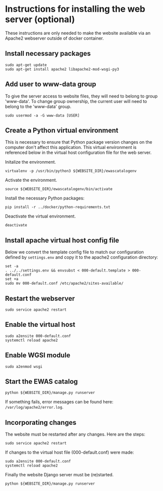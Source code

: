 # Instructions for installing the web server (optional)

These instructions are only needed to make the website available
via an Apache2 webserver outside of docker container.

## Install necessary packages

```
sudo apt-get update
sudo apt-get install apache2 libapache2-mod-wsgi-py3
```

## Add user to www-data group

To give the server access to website files,
they will need to belong to group 'www-data'.
To change group ownership, the current user
will need to belong to the 'www-data' group.
```
sudo usermod -a -G www-data [USER]
```

## Create a Python virtual environment

This is necessary to ensure that Python package version changes
on the computer don't affect this application.
This virtual environment is referenced below in the virtual host
configuration file for the web server.

Initalize the environment.
```
virtualenv -p /usr/bin/python3 ${WEBSITE_DIR}/ewascatalogenv
```

Activate the environment.
```
source ${WEBSITE_DIR}/ewascatalogenv/bin/activate
```

Install the necessary Python packages:
```
pip install -r ../docker/python-requirements.txt
```

Deactivate the virtual environment.
```
deactivate
```

## Install apache virtual host config file

Below we convert the template config file
to match our configuration defined by `settings.env`
and copy it to the apache2 configuration directory:
```
set -a
. ../../settings.env && envsubst < 000-default.template > 000-default.conf
set +a
sudo mv 000-default.conf /etc/apache2/sites-available/
```

## Restart the webserver

```
sudo service apache2 restart
```

## Enable the virtual host

```
sudo a2ensite 000-default.conf
systemctl reload apache2
```

## Enable WGSI module
```
sudo a2enmod wsgi
```

## Start the EWAS catalog

```
python ${WEBSITE_DIR}/manage.py runserver
```

If something fails, error messages can be found here:
`/var/log/apache2/error.log`.


## Incorporating changes 

The website must be restarted after any changes.  Here are the steps:
```
sudo service apache2 restart
```

If changes to the virtual host file (000-default.conf) were made: 
```
sudo a2ensite 000-default.conf
systemctl reload apache2
```

Finally the website Django server must be (re)started.
```
python ${WEBSITE_DIR}/manage.py runserver
```